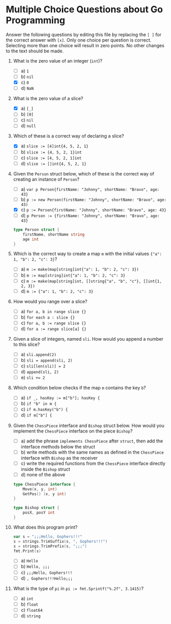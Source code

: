 # Multiple Choice Questions about Go Programming

Answer the following questions by editing this file by replacing the `[ ]` for the correct answer with `[x]`.
Only one choice per question is correct.
Selecting more than one choice will result in zero points.
No other changes to the text should be made.

1. What is the zero value of an integer (`int`)?

    - [ ] a) `1`
    - [ ] b) `nil`
    - [X] c) `0`
    - [ ] d) `NaN`

2. What is the zero value of a slice?

    - [X] a) `[_]`
    - [ ] b) `[0]`
    - [ ] c) `nil`
    - [ ] d) `null`

3. Which of these is a correct way of declaring a slice?

    - [X] a) `slice := [4]int{4, 5, 2, 1}`
    - [ ] b) `slice := {4, 5, 2, 1}int`
    - [ ] c) `slice := [4, 5, 2, 1]int`
    - [ ] d) `slice := []int{4, 5, 2, 1}`

4. Given the `Person` struct below, which of these is the correct way of creating an instance of `Person`?

    - [ ] a) `var p Person{firstName: "Johnny", shortName: "Bravo", age: 43}`
    - [ ] b) `p := new Person(firstName: "Johnny", shortName: "Bravo", age: 43)`
    - [X] c) `p := Person{firstName: "Johnny", shortName: "Bravo", age: 43}`
    - [ ] d) `p Person := {firstName: "Johnny", shortName: "Bravo", age: 43}`

    ```go
    type Person struct {
        firstName, shortName string
        age int
    }
    ```

5. Which is the correct way to create a map `m` with the initial values `{"a": 1, "b": 2, "c": 3}`?

    - [ ] a) `m := make(map[string]int{"a": 1, "b": 2, "c": 3})`
    - [ ] b) `m := map[string]int{"a": 1, "b": 2, "c": 3}`
    - [ ] c) `m := make(map[string]int, []string{"a", "b", "c"}, []int{1, 2, 3})`
    - [ ] d) `m := {"a": 1, "b": 2, "c": 3}`

6. How would you range over a slice?

    - [ ] a) `for a, b in range slice {}`
    - [ ] b) `for each a : slice {}`
    - [ ] c) `for a, b := range slice {}`
    - [ ] d) `for a := range slice[a] {}`

7. Given a slice of integers, named `sli`. How would you append a number to this slice?

    - [ ] a) `sli.append(2)`
    - [ ] b) `sli = append(sli, 2)`
    - [ ] c) `sli[len(sli)] = 2`
    - [ ] d) `append(sli, 2)`
    - [ ] e) `sli += 2`

8. Which condition below checks if the map `m` contains the key `b`?

    - [ ] a) `if _, hasKey := m["b"]; hasKey {`
    - [ ] b) `if "b" in m {`
    - [ ] c) `if m.hasKey("b") {`
    - [ ] d) `if m["b"] {`

9. Given the `ChessPiece` interface and `Bishop` struct below.
   How would you implement the `ChessPiece` interface on the piece `Bishop`?

    - [ ] a) add the phrase `implements ChessPiece` after `struct`, then add the interface methods below the struct
    - [ ] b) write methods with the same names as defined in the `ChessPiece` interface with `Bishop` as the receiver
    - [ ] c) write the required functions from the `ChessPiece` interface directly inside the `Bishop` struct
    - [ ] d) none of the above

    ```go
    type ChessPiece interface {
        Move(x, y, int)
        GetPos() (x, y int)
    }

    type Bishop struct {
        posX, posY int
    }
    ```

10. What does this program print?

    ```go
    var s = "¡¡¡Hello, Gophers!!!"
    s = strings.TrimSuffix(s, ", Gophers!!!")
    s = strings.TrimPrefix(s, "¡¡¡")
    fmt.Print(s)
    ```

    - [ ] a) `Hello`
    - [ ] b) `Hello, ¡¡¡`
    - [ ] c) `¡¡¡Hello, Gophers!!!`
    - [ ] d) `, Gophers!!!Hello¡¡¡`

11. What is the type of `pi` in `pi := fmt.Sprintf("%.2f", 3.1415)`?

    - [ ] a) `int`
    - [ ] b) `float`
    - [ ] c) `float64`
    - [ ] d) `string`
